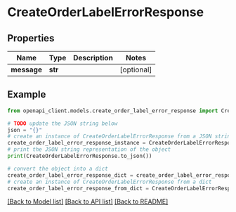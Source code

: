# CreateOrderLabelErrorResponse


## Properties

Name | Type | Description | Notes
------------ | ------------- | ------------- | -------------
**message** | **str** |  | [optional] 

## Example

```python
from openapi_client.models.create_order_label_error_response import CreateOrderLabelErrorResponse

# TODO update the JSON string below
json = "{}"
# create an instance of CreateOrderLabelErrorResponse from a JSON string
create_order_label_error_response_instance = CreateOrderLabelErrorResponse.from_json(json)
# print the JSON string representation of the object
print(CreateOrderLabelErrorResponse.to_json())

# convert the object into a dict
create_order_label_error_response_dict = create_order_label_error_response_instance.to_dict()
# create an instance of CreateOrderLabelErrorResponse from a dict
create_order_label_error_response_from_dict = CreateOrderLabelErrorResponse.from_dict(create_order_label_error_response_dict)
```
[[Back to Model list]](../README.md#documentation-for-models) [[Back to API list]](../README.md#documentation-for-api-endpoints) [[Back to README]](../README.md)


